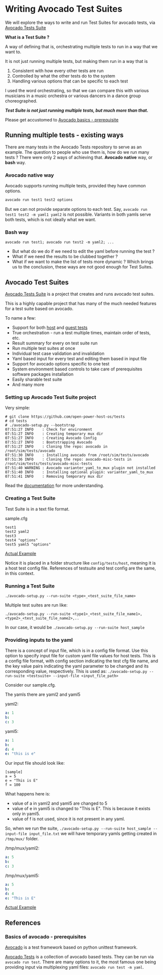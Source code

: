 # Writing Avocado Test Suites #

We will explore the ways to write and run Test Suites for avocado tests, via [Avocado Tests Suite](https://github.com/open-power-host-os/tests)

**What is a Test Suite ?**

A way of defining that is, orchestrating multiple tests to run in a way that we want to.

It is not just running multiple tests, but making them run in a way that is
1. Consistent with how every other tests are run
2. Controlled by what the other tests do to the system
3. Handling various options that can be specific to each test

I used the word orchestrating, so that we can compare this with various musicians in a music orchestra or various dancers in a dance group choreographed.

***Test Suite is not just running multiple tests, but much more than that.***

Please get accustomed to [Avocado basics - prerequisite](#basics-of-avocado---prerequisites)


## Running multiple tests - existing ways ##
There are many tests in the Avocado Tests repository to serve as an example.
The question to people who use them is, how do we run many tests ?
There were only 2 ways of achieving that. **Avocado native** way, or **bash** way.

### Avocado native way ###
Avocado supports running multiple tests, provided they have common options.
```bash
avocado run test1 test2 options
```
But we can not provide separate options to each test.
Say, `avocado run test1 test2 -m yaml1 yaml2` is not possible.
Variants in both yamls serve both tests, which is not ideally what we want.

### Bash way ###
`avocado run test1; avocado run test2 -m yaml2; ...`

* But what do we do if we need to edit the yaml before running the test ?
* What if we need the results to be clubbed together ?
* What if we want to make the list of tests more dynamic ?
Which brings us to the conclusion, these ways are not good enough for Test Suites.


## Avocado Test Suites ##

[Avocado Tests Suite](https://github.com/open-power-host-os/tests) is a project that creates and runs avocado test suites.

This is a highly capable project that has many of the much needed features for a test suite based on avocado.

To name a few:
* Support for both [host](https://github.com/avocado-framework-tests/avocado-misc-tests) and [guest tests](https://github.com/avocado-framework/avocado-vt)
* True orchestration - run a test multiple times, maintain order of tests, etc.
* Result summary for every on test suite run
* Run multiple test suites at once
* Individual test case validation and invalidation
* Yaml based input for every test and editing them based in input file
* Support for avocado options specific to one test
* System environment based controls to take care of prerequisites software packages installation
* Easily sharable test suite
* And many more

### Setting up Avocado Test Suite project ###

Very simple:
```
# git clone https://github.com/open-power-host-os/tests
# cd tests
# ./avocado-setup.py --bootstrap
07:51:27 INFO    : Check for environment
07:51:27 INFO    : Creating temporary mux dir
07:51:27 INFO    : Creating Avocado Config
07:51:27 INFO    : Bootstrapping Avocado
07:51:27 INFO    : Cloning the repo: avocado in /root/sim/tests/avocado
07:51:30 INFO    : Installing avocado from /root/sim/tests/avocado
07:51:36 INFO    : Cloning the repo: avocado-misc-tests in /root/sim/tests/tests/avocado-misc-tests
07:51:40 WARNING : Avocado varianter_yaml_to_mux plugin not installed
07:51:40 INFO    : Installing optional plugin: varianter_yaml_to_mux
07:51:41 INFO    : Removing temporary mux dir
```
Read the [documentation](https://github.com/open-power-host-os/tests/blob/master/README.md) for more understanding.

### Creating a Test Suite ###

Test Suite is in a text file format.

sample.cfg
```
test1
test2 yaml2
test3
test4 "options"
test5 yaml5 "options"
```

[Actual Example](https://github.com/open-power-host-os/tests/blob/master/config/tests/host/example.cfg)

Notice it is placed in a folder structure like `config/tests/host`, meaning it is a host test config file.
References of testsuite and test config are the same, in this context.

### Running a Test Suite ###

`./avocado-setup.py --run-suite <type>_<test_suite_file_name>`

Multiple test suites are run like:

`./avocado-setup.py --run-suite <type1>_<test_suite_file_name1>,<type2>_<test_suite_file_name2>,..`

In our case, it would be `./avocado-setup.py --run-suite host_sample`


### Providing inputs to the yaml ###

There is a concept of input file, which is in a config file format.
Use this option to specify input file for custom yaml file values for host tests.
This is a config file format, with config section indicating the test cfg file name, and the key value pairs indicating the yaml parameter to be changed and its corresponding value, respectively.
This is used as:
`./avocado-setup.py --run-suite <testsuite> --input-file <input_file_path>`

Consider our sample.cfg.

The yamls there are yaml2 and yaml5

yaml2:
```yaml
a: 1
b:
c: 3
```

yaml5:
```yaml
a: 1
b:
d: 4
e: "this is e"
```

Our input file should look like:
```config
[sample]
a = 5
e = "This is E"
f = 100
```

What happens here is:
* value of a in yaml2 and yaml5 are changed to 5
* value of e in yaml5 is changed to "This is E". This is because it exists only in yaml5.
* value of f is not used, since it is not present in any yaml.

So, when we run the suite, `./avocado-setup.py --run-suite host_sample --input-file input_file.txt`
we will have temporary yamls getting created in `/tmp/mux/` folder.

/tmp/mux/yaml2:
```yaml
a: 5
b:
c: 3
```

/tmp/mux/yaml5:
```yaml
a: 5
b:
d: 4
e: "This is E"
```

[Actual Example](https://github.com/open-power-host-os/tests/blob/master/input_example.txt)


## References ##

### Basics of avocado - prerequisites ###

[Avocado](https://github.com/avocado-framework/avocado) is a test framework based on python unittest framework.

[Avocado Tests](https://github.com/avocado-framework-tests/avocado-misc-tests) is a collection of avocado based tests.
They can be run via `avocado run test`. There are many options to it, the most famous one being providing input via multiplexing yaml files: 
`avocado run test -m yaml`.
